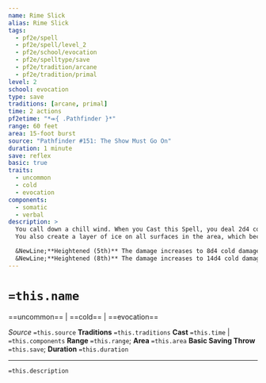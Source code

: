```yaml
---
name: Rime Slick
alias: Rime Slick
tags:
  - pf2e/spell
  - pf2e/spell/level_2
  - pf2e/school/evocation
  - pf2e/spelltype/save
  - pf2e/tradition/arcane
  - pf2e/tradition/primal
level: 2
school: evocation
type: save
traditions: [arcane, primal]
time: 2 actions
pf2etime: "*⬺{ .Pathfinder }*"
range: 60 feet
area: 15-foot burst
source: "Pathfinder #151: The Show Must Go On"
duration: 1 minute
save: reflex
basic: true
traits:
  - uncommon
  - cold
  - evocation
components:
  - somatic
  - verbal
description: >
  You call down a chill wind. When you Cast this Spell, you deal 2d4 cold damage to each creature in the area (basic Reflex save). If a creature in the area critically fails its Reflex save and was standing, it also falls [[Prone]].
  You also create a layer of ice on all surfaces in the area, which become difficult terrain. Unattended objects in the area become slick with ice, and picking them up requires a successful Reflex save or Acrobatics check against your spell DC. The ice melts on any object that takes fire damage as well as in any square included in the area of a higher-level spell or effect with the fire trait.

  &NewLine;**Heightened (5th)** The damage increases to 8d4 cold damage and the area is a 30-foot burst.
  &NewLine;**Heightened (8th)** The damage increases to 14d4 cold damage and the area is a 60-foot burst.
---
```

# `=this.name`
==uncommon== | ==cold== | ==evocation==

*Source* `=this.source`
**Traditions** `=this.traditions`
**Cast** `=this.time` | `=this.components`
**Range** `=this.range`; **Area** `=this.area`
**Basic Saving Throw** `=this.save`; **Duration** `=this.duration`

***
`=this.description`